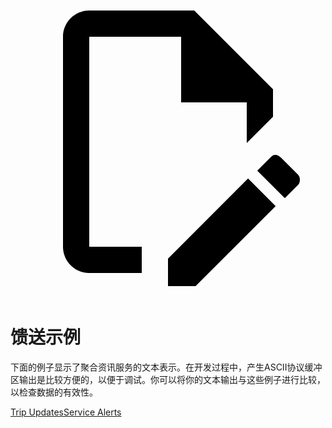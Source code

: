 <a class="pencil-link" href="https://github.com/google/transit/edit/master/gtfs-realtime/spec/en/examples/README.md" title="Edit this page" target="_blank">
    <svg class="pencil" xmlns="http://www.w3.org/2000/svg" viewBox="0 0 24 24"><path d="M10 20H6V4h7v5h5v3.1l2-2V8l-6-6H6c-1.1 0-2 .9-2 2v16c0 1.1.9 2 2 2h4v-2m10.2-7c.1 0 .3.1.4.2l1.3 1.3c.2.2.2.6 0 .8l-1 1-2.1-2.1 1-1c.1-.1.2-.2.4-.2m0 3.9L14.1 23H12v-2.1l6.1-6.1 2.1 2.1Z"></path></svg>
  </a>

# 馈送示例

下面的例子显示了聚合资讯服务的文本表示。在开发过程中，产生ASCII协议缓冲区输出是比较方便的，以便于调试。你可以将你的文本输出与这些例子进行比较，以检查数据的有效性。

<div class="landing-page">
   <a class="button" href="trip-updates">Trip Updates</a><a class="button" href="service-alerts">Service Alerts</a>
</div>
